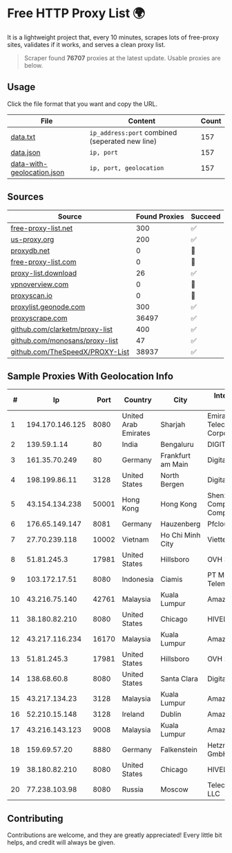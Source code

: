 
# Free HTTP Proxy List 🌍

It is a lightweight project that, every 10 minutes, scrapes lots of free-proxy sites, validates if it works, and serves a clean proxy list.


> Scraper found **76707** proxies at the latest update. Usable proxies are below.

## Usage

Click the file format that you want and copy the URL.


|File|Content|Count|
|----|-------|-----|
|[data.txt](https://raw.githubusercontent.com/themiralay/Proxy-List-World/master/data.txt)|`ip_address:port` combined (seperated new line)|157|
|[data.json](https://raw.githubusercontent.com/themiralay/Proxy-List-World/master/data.json)|`ip, port`|157|
|[data-with-geolocation.json](https://raw.githubusercontent.com/themiralay/Proxy-List-World/master/data-with-geolocation.json)|`ip, port, geolocation`|157|

## Sources

|Source|Found Proxies|Succeed|
|------|-------------|-------|
|[free-proxy-list.net](https://free-proxy-list.net)|300|✅|
|[us-proxy.org](https://www.us-proxy.org)|200|✅|
|[proxydb.net](http://proxydb.net)|0|🚫|
|[free-proxy-list.com](https://free-proxy-list.com/?page=&port=&type%5B%5D=http&type%5B%5D=https&up_time=0&search=Search)|0|🚫|
|[proxy-list.download](https://www.proxy-list.download/HTTP)|26|✅|
|[vpnoverview.com](https://vpnoverview.com/privacy/anonymous-browsing/free-proxy-servers)|0|🚫|
|[proxyscan.io](https://www.proxyscan.io)|0|🚫|
|[proxylist.geonode.com](https://proxylist.geonode.com/api/proxy-list?limit=300&page=1&sort_by=lastChecked&sort_type=desc&protocols=http,https)|300|✅|
|[proxyscrape.com](https://api.proxyscrape.com/v2/?request=displayproxies&protocol=http&timeout=10000&country=all&ssl=all&anonymity=all)|36497|✅|
|[github.com/clarketm/proxy-list](https://raw.githubusercontent.com/clarketm/proxy-list/master/proxy-list-raw.txt)|400|✅|
|[github.com/monosans/proxy-list](https://raw.githubusercontent.com/monosans/proxy-list/main/proxies/http.txt)|47|✅|
|[github.com/TheSpeedX/PROXY-List](https://raw.githubusercontent.com/TheSpeedX/PROXY-List/master/http.txt)|38937|✅|


## Sample Proxies With Geolocation Info

|#|Ip|Port|Country|City|Internet Service Provider|
|-|--|----|-------|----|-------------------------|
|1|194.170.146.125|8080|United Arab Emirates|Sharjah|Emirates Telecommunications Corporation|
|2|139.59.1.14|80|India|Bengaluru|DIGITALOCEAN|
|3|161.35.70.249|80|Germany|Frankfurt am Main|DigitalOcean, LLC|
|4|198.199.86.11|3128|United States|North Bergen|DigitalOcean, LLC|
|5|43.154.134.238|50001|Hong Kong|Hong Kong|Shenzhen Tencent Computer Systems Company Limited|
|6|176.65.149.147|8081|Germany|Hauzenberg|Pfcloud UG|
|7|27.70.239.118|10002|Vietnam|Ho Chi Minh City|Viettel Group|
|8|51.81.245.3|17981|United States|Hillsboro|OVH SAS|
|9|103.172.17.51|8080|Indonesia|Ciamis|PT Media Access Telematika|
|10|43.216.75.140|42761|Malaysia|Kuala Lumpur|Amazon.com, Inc.|
|11|38.180.82.210|8080|United States|Chicago|HIVELOCITY, Inc.|
|12|43.217.116.234|16170|Malaysia|Kuala Lumpur|Amazon.com, Inc.|
|13|51.81.245.3|17981|United States|Hillsboro|OVH SAS|
|14|138.68.60.8|8080|United States|Santa Clara|DigitalOcean, LLC|
|15|43.217.134.23|3128|Malaysia|Kuala Lumpur|Amazon.com, Inc.|
|16|52.210.15.148|3128|Ireland|Dublin|Amazon.com, Inc.|
|17|43.216.143.123|9008|Malaysia|Kuala Lumpur|Amazon.com, Inc.|
|18|159.69.57.20|8880|Germany|Falkenstein|Hetzner Online GmbH|
|19|38.180.82.210|8080|United States|Chicago|HIVELOCITY, Inc.|
|20|77.238.103.98|8080|Russia|Moscow|Telecom-Birzha, LLC|



## Contributing

Contributions are welcome, and they are greatly appreciated! Every
little bit helps, and credit will always be given.

